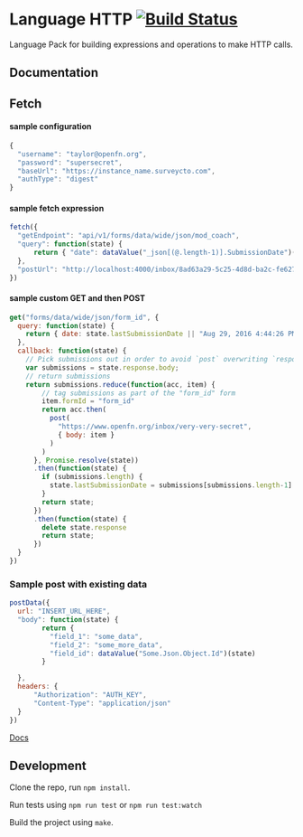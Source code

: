 Language HTTP [![Build Status](https://travis-ci.org/OpenFn/language-http.svg?branch=master)](https://travis-ci.org/OpenFn/language-http)
=============

Language Pack for building expressions and operations to make HTTP calls.

Documentation
-------------
## Fetch

#### sample configuration
```js
{
  "username": "taylor@openfn.org",
  "password": "supersecret",
  "baseUrl": "https://instance_name.surveycto.com",
  "authType": "digest"
}
```

#### sample fetch expression
```js
fetch({
  "getEndpoint": "api/v1/forms/data/wide/json/mod_coach",
  "query": function(state) {
      return { "date": dataValue("_json[(@.length-1)].SubmissionDate")(state) }
  },
  "postUrl": "http://localhost:4000/inbox/8ad63a29-5c25-4d8d-ba2c-fe6274dcfbab",
})
```

#### sample custom GET and then POST
```js
get("forms/data/wide/json/form_id", {
  query: function(state) {
    return { date: state.lastSubmissionDate || "Aug 29, 2016 4:44:26 PM"}
  },
  callback: function(state) {
    // Pick submissions out in order to avoid `post` overwriting `response`.
    var submissions = state.response.body;
    // return submissions
    return submissions.reduce(function(acc, item) {
        // tag submissions as part of the "form_id" form
        item.formId = "form_id"
        return acc.then(
          post(
            "https://www.openfn.org/inbox/very-very-secret",
            { body: item }
          )
        )
      }, Promise.resolve(state))
      .then(function(state) {
        if (submissions.length) {
          state.lastSubmissionDate = submissions[submissions.length-1].SubmissionDate
        }
        return state;
      })
      .then(function(state) {
        delete state.response
        return state;
      })
  }
})
```

### Sample post with existing data
```js
postData({
  url: "INSERT_URL_HERE",
  "body": function(state) {
        return {
          "field_1": "some_data",
          "field_2": "some_more_data",
          "field_id": dataValue("Some.Json.Object.Id")(state)
        }

  },
  headers: {
      "Authorization": "AUTH_KEY",
      "Content-Type": "application/json"
  }
})

```

[Docs](docs/index)


Development
-----------

Clone the repo, run `npm install`.

Run tests using `npm run test` or `npm run test:watch`

Build the project using `make`.